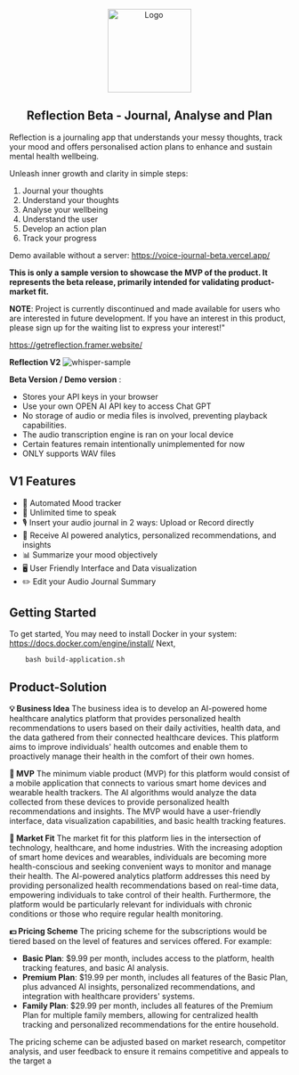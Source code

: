 
<p align="center">
  <p align="center">
   <img width="150" height="150" src="https://github.com/philipdaquin/reflection-app/assets/85416532/1b66cec6-67b8-4c49-ab70-fd3e252ff60b" alt="Logo">
  </p>
	<h2 align="center"><b>Reflection Beta - Journal, Analyse and Plan</b></h2>
</p>

Reflection is a journaling app that understands your messy thoughts, track your mood and offers  personalised action plans to enhance and sustain mental health wellbeing. 

Unleash inner growth and clarity in simple steps: 
1. Journal your thoughts
2. Understand your thoughts
3. Analyse your wellbeing
4. Understand the user
5. Develop an action plan
6. Track your progress

Demo available without a server: https://voice-journal-beta.vercel.app/

**This is only a sample version to showcase the MVP of the product. It represents the beta release, primarily intended for validating product-market fit.**

**NOTE**: Project is currently discontinued and made available for users who are interested in future development. If you have an interest in this product, please sign up for the waiting list to express your interest!"

https://getreflection.framer.website/

**Reflection V2**
![whisper-sample](https://github.com/philipdaquin/human_assistant/assets/85416532/66722145-11f2-4fa2-ba32-c58d477ad860)

**Beta Version / Demo version** :
- Stores your API keys in your browser
- Use your own OPEN AI API key to access Chat GPT 
- No storage of audio or media files is involved, preventing playback capabilities.
- The audio transcription engine is ran on your local device
- Certain features remain intentionally unimplemented for now
- ONLY supports WAV files 


## V1 Features 
- 🌟 Automated Mood tracker
- 🎤 Unlimited time to speak
- 🎙️ Insert your audio journal in 2 ways: Upload or Record directly
- 🧠 Receive AI powered analytics, personalized recommendations, and insights
- 📊 Summarize your mood objectively
- 🖥️ User Friendly Interface and Data visualization
- ✏️ Edit your Audio Journal Summary

## Getting Started  
To get started, 
You may need to install Docker in your system: https://docs.docker.com/engine/install/
Next, 

```
	bash build-application.sh
```


## Product-Solution  
**💡 Business Idea**
The business idea is to develop an AI-powered home healthcare analytics platform that provides personalized health recommendations to users based on their daily activities, health data, and the data gathered from their connected healthcare devices. This platform aims to improve individuals' health outcomes and enable them to proactively manage their health in the comfort of their own homes.

**🚀 MVP**
The minimum viable product (MVP) for this platform would consist of a mobile application that connects to various smart home devices and wearable health trackers. The AI algorithms would analyze the data collected from these devices to provide personalized health recommendations and insights. The MVP would have a user-friendly interface, data visualization capabilities, and basic health tracking features.

**🎯 Market Fit**
The market fit for this platform lies in the intersection of technology, healthcare, and home industries. With the increasing adoption of smart home devices and wearables, individuals are becoming more health-conscious and seeking convenient ways to monitor and manage their health. The AI-powered analytics platform addresses this need by providing personalized health recommendations based on real-time data, empowering individuals to take control of their health. Furthermore, the platform would be particularly relevant for individuals with chronic conditions or those who require regular health monitoring.


**💵 Pricing Scheme**
The pricing scheme for the subscriptions would be tiered based on the level of features and services offered. For example:
- **Basic Plan**: $9.99 per month, includes access to the platform, health tracking features, and basic AI analysis.
- **Premium Plan**: $19.99 per month, includes all features of the Basic Plan, plus advanced AI insights, personalized recommendations, and integration with healthcare providers' systems.
- **Family Plan**: $29.99 per month, includes all features of the Premium Plan for multiple family members, allowing for centralized health tracking and personalized recommendations for the entire household.

The pricing scheme can be adjusted based on market research, competitor analysis, and user feedback to ensure it remains competitive and appeals to the target a


